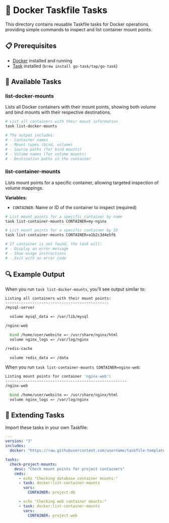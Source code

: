 # 🐳 Docker Taskfile Tasks

This directory contains reusable Taskfile tasks for Docker operations,
providing simple commands to inspect and list container mount points.

## 📋 Prerequisites

- [Docker](https://docs.docker.com/get-docker/) installed and running
- [Task](https://taskfile.dev) installed (`brew install go-task/tap/go-task`)

## 🎯 Available Tasks

### list-docker-mounts

Lists all Docker containers with their mount points, showing both volume and
bind mounts with their respective destinations.

```bash
# List all containers with their mount information
task list-docker-mounts

# The output includes:
# - Container names
# - Mount types (bind, volume)
# - Source paths (for bind mounts)
# - Volume names (for volume mounts)
# - Destination paths in the container
```

### list-container-mounts

Lists mount points for a specific container, allowing targeted inspection of
volume mappings.

**Variables:**

- `CONTAINER`: Name or ID of the container to inspect (required)

```bash
# List mount points for a specific container by name
task list-container-mounts CONTAINER=my-nginx

# List mount points for a specific container by ID
task list-container-mounts CONTAINER=a1b2c3d4e5f6

# If container is not found, the task will:
# - Display an error message
# - Show usage instructions
# - Exit with an error code
```

## 🔍 Example Output

When you run `task list-docker-mounts`, you'll see output similar to:

```bash
Listing all containers with their mount points:
----------------------------------------------
/mysql-server

  volume mysql_data => /var/lib/mysql

/nginx-web

  bind /home/user/website => /usr/share/nginx/html
  volume nginx_logs => /var/log/nginx

/redis-cache

  volume redis_data => /data
```

When you run `task list-container-mounts CONTAINER=nginx-web`:

```bash
Listing mount points for container 'nginx-web':
------------------------------------------------------
/nginx-web

  bind /home/user/website => /usr/share/nginx/html
  volume nginx_logs => /var/log/nginx
```

## 🔧 Extending Tasks

Import these tasks in your own Taskfile:

```yaml
---
version: "3"
includes:
  docker: "https://raw.githubusercontent.com/username/taskfile-templates/main/docker/Taskfile.yaml"

tasks:
  check-project-mounts:
    desc: "Check mount points for project containers"
    cmds:
      - echo "Checking database container mounts:"
      - task: docker:list-container-mounts
        vars:
          CONTAINER: project-db

      - echo "Checking web container mounts:"
      - task: docker:list-container-mounts
        vars:
          CONTAINER: project-web
```
